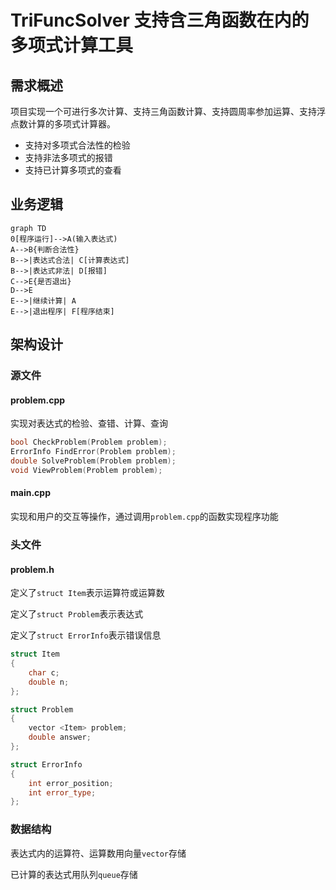 # TriFuncSolver 支持含三角函数在内的多项式计算工具

## 需求概述

项目实现一个可进行多次计算、支持三角函数计算、支持圆周率参加运算、支持浮点数计算的多项式计算器。

- 支持对多项式合法性的检验
- 支持非法多项式的报错
- 支持已计算多项式的查看

## 业务逻辑

```mermaid
graph TD
0[程序运行]-->A(输入表达式)
A-->B{判断合法性}
B-->|表达式合法| C[计算表达式]
B-->|表达式非法| D[报错]
C-->E{是否退出}
D-->E
E-->|继续计算| A
E-->|退出程序| F[程序结束]
```

## 架构设计

### 源文件

#### problem.cpp

实现对表达式的检验、查错、计算、查询

```c++
bool CheckProblem(Problem problem);
ErrorInfo FindError(Problem problem);
double SolveProblem(Problem problem);
void ViewProblem(Problem problem);
```

#### main.cpp

实现和用户的交互等操作，通过调用`problem.cpp`的函数实现程序功能

### 头文件

#### problem.h

定义了`struct Item`表示运算符或运算数

定义了`struct Problem`表示表达式

定义了`struct ErrorInfo`表示错误信息

```c++
struct Item
{
	char c;
	double n;
};

struct Problem
{
	vector <Item> problem;
	double answer;
};

struct ErrorInfo
{
	int error_position;
	int error_type;
};
```

### 数据结构

表达式内的运算符、运算数用向量`vector`存储

已计算的表达式用队列`queue`存储



